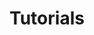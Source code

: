 ---
title: Tutorials
weight: 6
description: >-
  In this section, you will find tutorials to help you use Horusec.
---